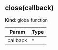 <a name="close"></a>

## close(callback)
**Kind**: global function  

| Param | Type |
| --- | --- |
| callback | <code>\*</code> | 

